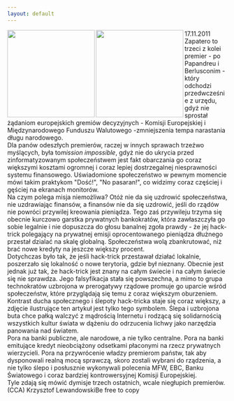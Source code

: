```yaml
---
layout: default
---
```

<img src="{{site.baseurl}}\articles\pictures\465.occupyself.jpg" align="left" HSPACE=”50” VSPACE=”50” width="200"><img src="{{site.baseurl}}\articles\pictures\.jpg" align="left" HSPACE=”50” VSPACE=”50” width="200"><!--93--><p>
17.11.2011<br>Zapatero to trzeci z kolei premier - po Papandreu i Berlusconim - który odchodzi przedwcześnie z urzędu, gdyż nie sprostał żądaniom europejskich gremiów decyzyjnych - Komisji Europejskiej i Międzynarodowego Funduszu Walutowego -zmniejszenia tempa narastania długu narodowego.<br>Dla panów odeszłych premierów, raczej w innych sprawach trzeźwo myślących, była to<i style="padding-top: 0px; padding-right: 0px; padding-bottom: 0px; padding-left: 0px; -webkit-border-horizontal-spacing: 0px; -webkit-border-vertical-spacing: 0px; border-top-width: 0px; border-right-width: 0px; border-bottom-width: 0px; border-left-width: 0px; margin-top: 0px; margin-right: 0px; margin-bottom: 0px; margin-left: 0px; ">mission impossible</i>, gdyż nie do ukrycia przed zinformatyzowanym społeczeństwem jest fakt obarczania go coraz większymi kosztami ogromnej i coraz lepiej dostrzegalnej niesprawności systemu finansowego. Uświadomione społeczeństwo w pewnym momencie mówi takim praktykom "Dość!", "No pasaran!", co widzimy coraz częściej i gęściej na ekranach monitorów.<br>Na czym polega misja niemożliwa? Otóż nie da się uzdrowić społeczeństwa, nie uzdrawiając finansów, a finansów nie da się uzdrowić, jeśli do rządów nie powróci przywilej kreowania pieniądza. Tego zaś przywileju trzyma się obecnie kurczowo garstka prywatnych bankokratów, która zawłaszczyła go sobie legalnie i nie dopuszcza do głosu banalnej zgoła prawdy - że jej hack-trick polegający na prywatnej emisji oprocentowanego pieniądza dłużnego przestał dzialać na skalę globalną. Społeczeństwa wolą zbankrutować, niż brać nowe kredyty na jeszcze większy procent.<br>Dotychczas było tak, że jeśli hack-trick przestawał działać lokalnie, poszerzało się lokalność o nowe terytoria, gdzie był nieznany. Obecnie jest jednak już tak, że hack-trick jest znany na całym świecie i na całym świecie się nie sprawdza. Jego falsyfikacja stała się powszechna, a mimo to grupa technokratów uzbrojona w prerogatywy rządowe promuje go uparcie wśród społeczeństw, które przyglądają się temu z coraz większym oburzeniem.<br>Kontrast ducha społecznego i ślepoty hack-tricka staje się coraz większy, a zdjęcie ilustrujące ten artykuł jest tylko tego symbolem. Ślepa i uzbrojona buta chce pałką walczyć z mądrością Internetu i rodzącą się solidarnością wszystkich kultur świata w dążeniu do odrzucenia lichwy jako narzędzia panowania nad światem.<br>Pora na banki publiczne, ale narodowe, a nie tylko centralne. Pora na banki emitujące kredyt nieobciążony odsetkami płaconymi na rzecz prywatnych wierzycieli. Pora na przywrócenie władzy premierom państw, tak aby dysponowali realną mocą sprawczą, skoro zostali wybrani do rządzenia, a nie tylko ślepo i posłusznie wykonywali polecenia MFW, EBC, Banku Światowego i coraz bardziej kontrowersyjnej Komisji Europejskiej.<br>Tyle zdają się mówić dymisje trzech ostatnich, wcale niegłupich premierów.<br>(CCA) Krzysztof LewandowskiBe free to copy</p>